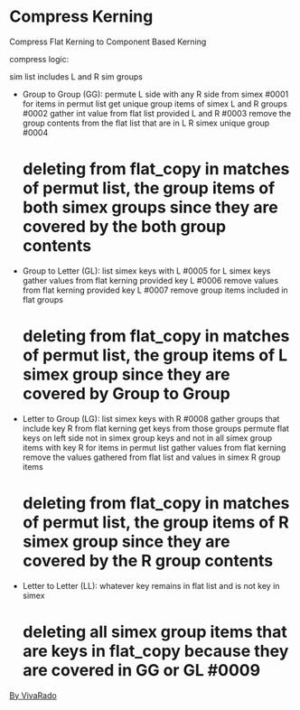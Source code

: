 Compress Kerning
===================

Compress Flat Kerning to Component Based Kerning

compress logic:

sim list includes L and R sim groups

 - Group to Group (GG): 
	permute L side with any R side from simex #0001
	for items in permut list
		get unique group items of simex L and R groups #0002
		gather int value from flat list provided L and R #0003
		remove the group contents from the flat list that are in L R simex unique group #0004
	# deleting from flat_copy in matches of permut list, the group items of both simex groups since they are covered by the both group contents

 - Group to Letter (GL):
	list simex keys with L #0005
	for L simex keys
		gather values from flat kerning provided key L #0006
		remove values from flat kerning provided key L #0007
		remove group items included in flat groups
	# deleting from flat_copy in matches of permut list, the group items of L simex group since they are covered by Group to Group

 - Letter to Group (LG):
	list simex keys with R #0008
	gather groups that include key R from flat kerning
	get keys from those groups
	permute flat keys on left side not in simex group keys and not in all simex group items with key R
	for items in permut list
		gather values from flat kerning
		remove the values gathered from flat list and values in simex R group items
	# deleting from flat_copy in matches of permut list, the group items of R simex group since they are covered by the R group contents


 - Letter to Letter (LL):
	whatever key remains in flat list and is not key in simex
	# deleting all simex group items that are keys in flat_copy because they are covered in GG or GL #0009


[By VivaRado](https://www.vivarado.com)
